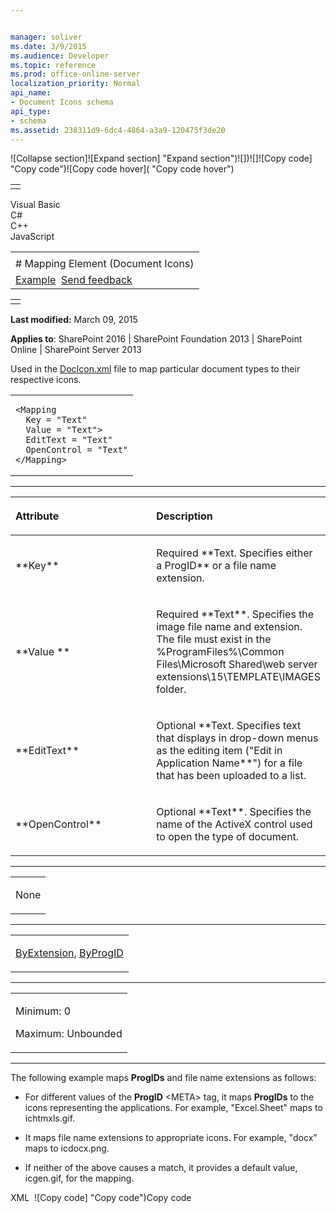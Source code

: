 ```yaml
---


manager: soliver
ms.date: 3/9/2015
ms.audience: Developer
ms.topic: reference
ms.prod: office-online-server
localization_priority: Normal
api_name:
- Document Icons schema
api_type:
- schema
ms.assetid: 238311d9-6dc4-4864-a3a9-120475f3de20
---
```


![Collapse
section]![Expand
section] "Expand section")![]()![])![]![]()![Copy
code] "Copy code")![Copy code
hover]( "Copy code hover")
<table>
<tbody>
<tr class="odd">
<td align="left"></td>
</tr>
</tbody>
</table>

Visual Basic  
C\#  
C++  
JavaScript  

<table>
<tbody>
<tr class="odd">
<td align="left"><span id="runningHeaderText"></span></td>
</tr>
<tr class="even">
<td align="left"># Mapping Element (Document Icons)</td>
</tr>
<tr class="odd">
<td align="left"><a href="#exampleToggle">Example</a>  <span id="headfeedbackarea" class="feedbackhead"><a href="javascript:SubmitFeedback(&#39;docthis@Microsoft.com&#39;,&#39;&#39;,&#39;&#39;,&#39;&#39;,&#39;1.0.18082.1225&#39;,&#39;%0\dThank%20you%20for%20your%20feedback.%20The%20developer%20writing%20teams%20use%20your%20feedback%20to%20improve%20documentation.%20While%20we%20are%20reviewing%20your%20feedback,%20we%20may%20send%20you%20e-mail%20to%20ask%20for%20clarification%20or%20feedback%20on%20a%20solution.%20We%20do%20not%20use%20your%20e-mail%20address%20for%20any%20other%20purpose%20and%20we%20delete%20it%20after%20we%20finish%20our%20review.%0\AFor%20further%20information%20about%20the%20privacy%20policies%20of%20Microsoft,%20please%20see%20http://privacy.microsoft.com/en-us/default.aspx.%0\A%0\d&#39;,&#39;Customer%20feedback&#39;);">Send feedback</a></span></td>
</tr>
</tbody>
</table>

<table>
<colgroup>
<col width="100%" />
</colgroup>
<tbody>
<tr class="odd">
<td align="left"></td>
</tr>
</tbody>
</table>

**Last modified:** March 09, 2015

**Applies to**: SharePoint 2016 | SharePoint Foundation 2013 |
SharePoint Online | SharePoint Server 2013

Used in the
[DocIcon.xml](http://msdn.microsoft.com/library/ef6acad0-0a1a-457c-bc9b-ff1e368e59fb(Office.15).aspx)
file to map particular document types to their respective icons.

<span codelanguage="other"></span>
<table>
<colgroup>
<col width="100%" />
</colgroup>
<tbody>
<tr class="odd">
<td align="left"><pre><code>&lt;Mapping
  Key = &quot;Text&quot;
  Value = &quot;Text&quot;&gt;
  EditText = &quot;Text&quot;
  OpenControl = &quot;Text&quot;
&lt;/Mapping&gt;</code></pre></td>
</tr>
</tbody>
</table>


-----------------------------------------------------------------------------------------------------------------------------------------------------------------------------------------------

<table>
<colgroup>
<col width="50%" />
<col width="50%" />
</colgroup>
<thead>
<tr class="header">
<th align="left"><p>Attribute</p></th>
<th align="left"><p>Description</p></th>
</tr>
</thead>
<tbody>
<tr class="odd">
<td align="left"><p>**Key**</p></td>
<td align="left"><p>Required **Text</span>. Specifies either a <span class="keyword">ProgID** or a file name extension.</p></td>
</tr>
<tr class="even">
<td align="left"><p>**Value **</p></td>
<td align="left"><p>Required **Text**. Specifies the image file name and extension. The file must exist in the %ProgramFiles%\Common Files\Microsoft Shared\web server extensions\15\TEMPLATE\IMAGES folder.</p></td>
</tr>
<tr class="odd">
<td align="left"><p>**EditText**</p></td>
<td align="left"><p>Optional **Text</span>. Specifies text that displays in drop-down menus as the editing item (&quot;Edit in <span class="placeholder">Application Name**&quot;) for a file that has been uploaded to a list.</p></td>
</tr>
<tr class="even">
<td align="left"><p>**OpenControl**</p></td>
<td align="left"><p>Optional **Text**. Specifies the name of the ActiveX control used to open the type of document.</p></td>
</tr>
</tbody>
</table>


---------------------------------------------------------------------------------------------------------------------------------------------------------------------------------------------------

<table>
<colgroup>
<col width="100%" />
</colgroup>
<tbody>
<tr class="odd">
<td align="left"><p>None</p></td>
</tr>
</tbody>
</table>


----------------------------------------------------------------------------------------------------------------------------------------------------------------------------------------------------

<table>
<colgroup>
<col width="100%" />
</colgroup>
<tbody>
<tr class="odd">
<td align="left"><p><a href="byextension-element-document-icons.htm">ByExtension</a>, <a href="byprogid-element-document-icons.htm">ByProgID</a></p></td>
</tr>
</tbody>
</table>


------------------------------------------------------------------------------------------------------------------------------------------------------------------------------------------------

<table>
<colgroup>
<col width="100%" />
</colgroup>
<tbody>
<tr class="odd">
<td align="left"><p>Minimum: 0</p>
<p>Maximum: Unbounded</p></td>
</tr>
</tbody>
</table>


------------------------------------------------------------------------------------------------------------------------------------------------------------------------------------------

The following example maps **ProgIDs** and file
name extensions as follows:

-   For different values of the **ProgID**
    \<META\> tag, it maps **ProgIDs** to the
    icons representing the applications. For example, "Excel.Sheet" maps
    to ichtmxls.gif.

-   It maps file name extensions to appropriate icons. For example,
    "docx" maps to icdocx.png.

-   If neither of the above causes a match, it provides a default value,
    icgen.gif, for the mapping.

<span codelanguage="xmlLang"></span>
XML 
<span class="copyCode" onclick="CopyCode(this)"
onkeypress="CopyCode_CheckKey(this, event)"
onmouseover="ChangeCopyCodeIcon(this)"
onmouseout="ChangeCopyCodeIcon(this)" tabindex="0">![Copy
code] "Copy code")Copy code</span>
    <DocIcons>
      <ByProgID>
        <Mapping Key="Excel.Sheet" Value="ichtmxls.gif" EditText="Microsoft Excel" OpenControl="SharePoint.OpenDocuments" />
        <Mapping Key="PowerPoint.Slide" Value="ichtmppt.gif" EditText="Microsoft PowerPoint" OpenControl="SharePoint.OpenDocuments" />
        <Mapping Key="Word.Document" Value="ichtmdoc.gif" EditText="Microsoft Word" OpenControl="SharePoint.OpenDocuments"/>
      </ByProgID>
      <ByExtension>
        <Mapping Key="docx" Value="icdocx.png" EditText="Microsoft Word" OpenControl="SharePoint.OpenDocuments"/>
        <Mapping Key="pptx" Value="icpptx.png" EditText="Microsoft PowerPoint" OpenControl="SharePoint.OpenDocuments"/>
        <Mapping Key="xlsx" Value="icxlsx.png" EditText="Microsoft Excel" OpenControl="SharePoint.OpenDocuments"/>
        <Mapping Key="zip" Value="iczip.gif" OpenControl=""/>
      </ByExtension>
      <Default>
        <Mapping Value="icgen.gif"/>
      </Default>
    </DocIcons>








